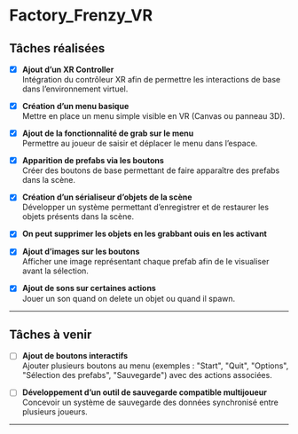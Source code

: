 # Factory_Frenzy_VR

## Tâches réalisées

- [x] **Ajout d’un XR Controller**  
  Intégration du contrôleur XR afin de permettre les interactions de base dans l’environnement virtuel.

- [x] **Création d’un menu basique**  
  Mettre en place un menu simple visible en VR (Canvas ou panneau 3D).

- [x] **Ajout de la fonctionnalité de grab sur le menu**  
  Permettre au joueur de saisir et déplacer le menu dans l’espace.

- [x] **Apparition de prefabs via les boutons**  
  Créer des boutons de base permettant de faire apparaître des prefabs dans la scène.
- [x] **Création d’un sérialiseur d’objets de la scène**  
  Développer un système permettant d’enregistrer et de restaurer les objets présents dans la scène.

- [x] **On peut supprimer les objets en les grabbant ouis en les activant**
- [x] **Ajout d’images sur les boutons**  
  Afficher une image représentant chaque prefab afin de le visualiser avant la sélection.
- [x] **Ajout de sons sur certaines actions**  
  Jouer un son quand on delete un objet ou quand il spawn.

---

## Tâches à venir

- [ ] **Ajout de boutons interactifs**  
  Ajouter plusieurs boutons au menu (exemples : "Start", "Quit", "Options", "Sélection des prefabs", "Sauvegarde") avec des actions associées.




- [ ] **Développement d’un outil de sauvegarde compatible multijoueur**  
  Concevoir un système de sauvegarde des données synchronisé entre plusieurs joueurs.

---
